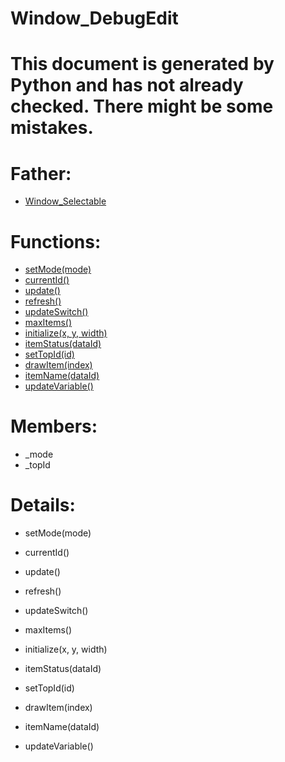 Window_DebugEdit
===

# This document is generated by Python and has not already checked. There might be some mistakes.

# Father:
* [Window_Selectable](Window_Selectable.md)


# Functions:
* [setMode(mode)](#setMode)
* [currentId()](#currentId)
* [update()](#update)
* [refresh()](#refresh)
* [updateSwitch()](#updateSwitch)
* [maxItems()](#maxItems)
* [initialize(x, y, width)](#initialize)
* [itemStatus(dataId)](#itemStatus)
* [setTopId(id)](#setTopId)
* [drawItem(index)](#drawItem)
* [itemName(dataId)](#itemName)
* [updateVariable()](#updateVariable)

# Members:
* _mode
* _topId

# Details:
<p id=setMode></p>

* setMode(mode)
	

<p id=currentId></p>

* currentId()
	

<p id=update></p>

* update()
	

<p id=refresh></p>

* refresh()
	

<p id=updateSwitch></p>

* updateSwitch()
	

<p id=maxItems></p>

* maxItems()
	

<p id=initialize></p>

* initialize(x, y, width)
	

<p id=itemStatus></p>

* itemStatus(dataId)
	

<p id=setTopId></p>

* setTopId(id)
	

<p id=drawItem></p>

* drawItem(index)
	

<p id=itemName></p>

* itemName(dataId)
	

<p id=updateVariable></p>

* updateVariable()
	

